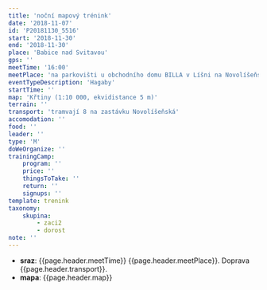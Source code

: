 ```yaml
---
title: 'noční mapový trénink'
date: '2018-11-07'
id: 'P20181130_5516'
start: '2018-11-30'
end: '2018-11-30'
place: 'Babice nad Svitavou'
gps: ''
meetTime: '16:00'
meetPlace: 'na parkovišti u obchodního domu BILLA v Líšni na Novolíšeňské'
eventTypeDescription: 'Hagaby'
startTime: ''
map: 'Křtiny (1:10 000, ekvidistance 5 m)'
terrain: ''
transport: 'tramvají 8 na zastávku Novolíšeňská'
accomodation: ''
food: ''
leader: ''
type: 'M'
doWeOrganize: ''
trainingCamp:
    program: ''
    price: ''
    thingsToTake: ''
    return: ''
    signups: ''
template: trenink
taxonomy:
    skupina:
        - zaci2
        - dorost
note: ''
---
```

* **sraz**: {{page.header.meetTime}} {{page.header.meetPlace}}. Doprava {{page.header.transport}}.
* **mapa**: {{page.header.map}}
